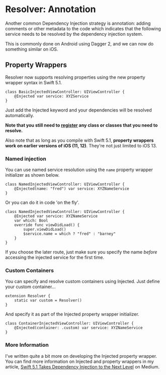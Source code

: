 #  Resolver: Annotation

Another common Dependency Injection strategy is annotation: adding comments or other metadata to the code which indicates that the following service needs to be resolved by the dependency injection system.

This is commonly done on Android using Dagger 2, and we can now do something similar on iOS.

## Property Wrappers

Resolver now supports resolving properties using the new property wrapper syntax in Swift 5.1.

```
class BasicInjectedViewController: UIViewController {
    @Injected var service: XYZService
}
```
Just add the Injected keyword and your dependencies will be resolved automatically.

**Note that you still need to [register](Registration.md) any class or classes that you need to resolve.**

Also note that as long as you compile with Swift 5.1, **property wrappers work on earlier versions of iOS (11, 12)**. They're not just limited to iOS 13.

### Named injection

You can use named service resolution using the `name`  property wrapper initializer as shown below.

```
class NamedInjectedViewController: UIViewController {
    @Injected(name: "fred") var service: XYZNameService
}
```
Or you can do it in code 'on the fly'.
```
class NamedInjectedViewController: UIViewController {
    @Injected var service: XYZNameService
    var which: Bool
    override func viewDidLoad() {
        super.viewDidLoad()
        $service.name = which ? "fred" : "barney"
    }
}
```
If you choose the later route, just make sure you specify the name *before* accessing the injected service for the first time.

### Custom Containers

You can specify and resolve custom containers using Injected. Just define your custom container...

```
extension Resolver {
    static var custom = Resolver()
}
```
And specify it as part of the Injected property wrapper initializer.
```
class ContainerInjectedViewController: UIViewController {
    @Injected(container: .custom) var service: XYZNameService
}
```

### More Information

I've written quite a bit more on developing the Injected property wrapper. You can find more information on Injected and property wrappers in my article, [Swift 5.1 Takes Dependency Injection to the Next Level](https://medium.com/better-programming/taking-swift-dependency-injection-to-the-next-level-b71114c6a9c6) on Medium.
